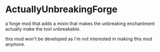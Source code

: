 # ActuallyUnbreakingForge
 a forge mod that adds a mixin that makes the unbreaking enchantment actually make the tool unbreakable.
 
 this mod won't be developed as i'm not interested in making this mod anymore.
